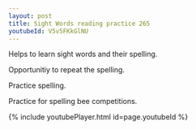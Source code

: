 ```yaml
---
layout: post
title: Sight Words reading practice 265
youtubeId: V5v5FKkGlNU
---
```

 
 
Helps to learn sight words and their spelling.

Opportunitiy to repeat the spelling. 

Practice spelling. 
 
Practice for spelling bee competitions. 
 
{% include youtubePlayer.html id=page.youtubeId %}
 
 
